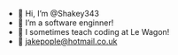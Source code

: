 - 👋 Hi, I’m @Shakey343
- 👀 I’m a software enginner!
- 🌱 I sometimes teach coding at Le Wagon!
- 📧 jakepople@hotmail.co.uk

<!---
Shakey343/Shakey343 is a ✨ special ✨ repository because its `README.md` (this file) appears on your GitHub profile.
You can click the Preview link to take a look at your changes.
--->
